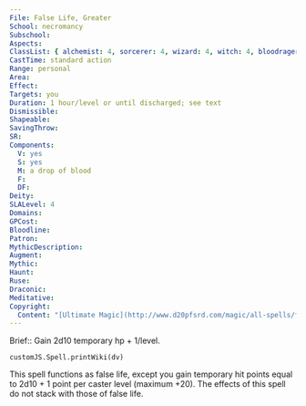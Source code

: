 ```yaml
---
File: False Life, Greater
School: necromancy
Subschool: 
Aspects: 
ClassList: { alchemist: 4, sorcerer: 4, wizard: 4, witch: 4, bloodrager: 4, shaman: 4, occultist: 4, psychic: 4, mesmerist: 3, spiritualist: 4, medium: 3 }
CastTime: standard action
Range: personal
Area: 
Effect: 
Targets: you
Duration: 1 hour/level or until discharged; see text
Dismissible: 
Shapeable: 
SavingThrow: 
SR: 
Components:
  V: yes
  S: yes
  M: a drop of blood
  F: 
  DF: 
Deity: 
SLALevel: 4
Domains: 
GPCost: 
Bloodline: 
Patron: 
MythicDescription: 
Augment: 
Mythic: 
Haunt: 
Ruse: 
Draconic: 
Meditative: 
Copyright:
  Content: "[Ultimate Magic](http://www.d20pfsrd.com/magic/all-spells/f/false-life)"
---
```

Brief:: Gain 2d10 temporary hp + 1/level.

```dataviewjs
customJS.Spell.printWiki(dv)
```

This spell functions as false life, except you gain temporary hit points equal to 2d10 + 1 point per caster level (maximum +20). The effects of this spell do not stack with those of false life.
